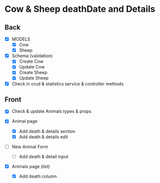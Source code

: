 # Cow & Sheep deathDate and Details

## Back

- [x] MODELS
  - [x] Cow
  - [x] Sheep
- [x] Schema (validation)
  - [x] Create Cow
  - [x] Update Cow
  - [x] Create Sheep
  - [x] Update Sheep
- [x] Check in crud & statistics service & controller methods

## Front

- [x] Check & update Animals types & props

- [x] Animal page
  - [x] Add death & details section
  - [x] Add death & details edit
- [ ] New Animal Form
  - [ ] Add death & detail input
- [x] Animals page (list)
  - [x] Add death column
